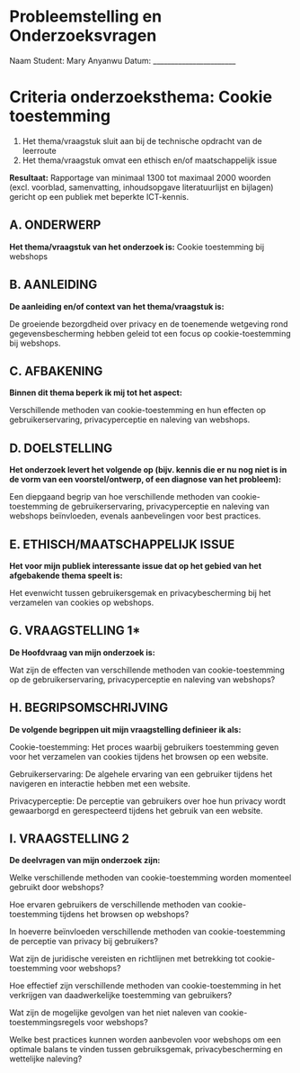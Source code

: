 # Probleemstelling en Onderzoeksvragen

Naam Student: Mary Anyanwu
Datum: _______________________

# Criteria onderzoeksthema: Cookie toestemming

1. Het thema/vraagstuk sluit aan bij de technische opdracht
van de leerroute
2. Het thema/vraagstuk omvat een ethisch en/of maatschappelijk
issue

**Resultaat:** Rapportage van minimaal 1300 tot maximaal 2000 woorden (excl. voorblad, samenvatting, inhoudsopgave literatuurlijst en bijlagen) gericht op een publiek met beperkte ICT-kennis.

## A. ONDERWERP

**Het thema/vraagstuk van het onderzoek is:**
Cookie toestemming bij webshops

## B. AANLEIDING

**De aanleiding en/of context van het thema/vraagstuk is:**

De groeiende bezorgdheid over privacy en de toenemende wetgeving rond gegevensbescherming hebben geleid tot een focus op cookie-toestemming bij webshops.

## C. AFBAKENING

**Binnen dit thema beperk ik mij tot het aspect:**

Verschillende methoden van cookie-toestemming en hun effecten op gebruikerservaring, privacyperceptie en naleving van webshops.

## D. DOELSTELLING

**Het onderzoek levert het volgende op (bijv. kennis die er nu nog niet is in de vorm van een voorstel/ontwerp, of een diagnose van het probleem):**

Een diepgaand begrip van hoe verschillende methoden van cookie-toestemming de gebruikerservaring, privacyperceptie en naleving van webshops beïnvloeden, evenals aanbevelingen voor best practices.


## E. ETHISCH/MAATSCHAPPELIJK ISSUE

**Het voor mijn publiek interessante issue dat op het gebied van het afgebakende thema speelt is:**

Het evenwicht tussen gebruikersgemak en privacybescherming bij het verzamelen van cookies op webshops.

## G. VRAAGSTELLING 1*

**De Hoofdvraag van mijn onderzoek is:**

Wat zijn de effecten van verschillende methoden van cookie-toestemming op de gebruikerservaring, privacyperceptie en naleving van webshops?


## H. BEGRIPSOMSCHRIJVING

**De volgende begrippen uit mijn vraagstelling definieer ik als:**

Cookie-toestemming: Het proces waarbij gebruikers toestemming geven voor het verzamelen van cookies tijdens het browsen op een website.

Gebruikerservaring: De algehele ervaring van een gebruiker tijdens het navigeren en interactie hebben met een website.

Privacyperceptie: De perceptie van gebruikers over hoe hun privacy wordt gewaarborgd en gerespecteerd tijdens het gebruik van een website.


## I. VRAAGSTELLING 2

**De deelvragen van mijn onderzoek zijn:**

Welke verschillende methoden van cookie-toestemming worden momenteel gebruikt door webshops?

Hoe ervaren gebruikers de verschillende methoden van cookie-toestemming tijdens het browsen op webshops?

In hoeverre beïnvloeden verschillende methoden van cookie-toestemming de perceptie van privacy bij gebruikers?

Wat zijn de juridische vereisten en richtlijnen met betrekking tot cookie-toestemming voor webshops?

Hoe effectief zijn verschillende methoden van cookie-toestemming in het verkrijgen van daadwerkelijke toestemming van gebruikers?

Wat zijn de mogelijke gevolgen van het niet naleven van cookie-toestemmingsregels voor webshops?

Welke best practices kunnen worden aanbevolen voor webshops om een optimale balans te vinden tussen gebruiksgemak, privacybescherming en wettelijke naleving?